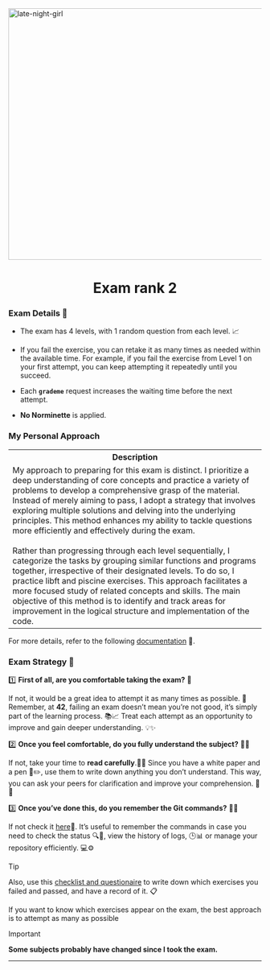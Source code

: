 <img src="../../Wallpaper/late-night-girl.gif" alt="late-night-girl" width="1000" height="500">



<div align="center">
  <h1>Exam rank 2</h1>
</div>


### Exam Details 🧐

- The exam has 4 levels, with 1 random question from each level. 📈

- If you fail the exercise, you can retake it as many times as needed within the available time. For example, if you fail the exercise from Level 1 on your first attempt, you can keep attempting it repeatedly until you succeed.
 
- Each **`grademe`** request increases the waiting time before the next attempt.

- **No Norminette** is applied.


### My Personal Approach

<table>
  <tr>
    <th>Description</th>
  </tr>
  <tr>
    <td>
      My approach to preparing for this exam is distinct. I prioritize a deep understanding of core concepts and practice a variety of problems to develop a comprehensive grasp of the material. Instead of merely aiming to pass, I adopt a strategy that involves exploring multiple solutions and delving into the underlying principles. This method enhances my ability to tackle questions more efficiently and effectively during the exam.<br><br>
      Rather than progressing through each level sequentially, I categorize the tasks by grouping similar functions and programs together, irrespective of their designated levels. To do so, I practice libft and piscine exercises. This approach facilitates a more focused study of related concepts and skills. The main objective of this method is to identify and track areas for improvement in the logical structure and implementation of the code.
    </td>
  </tr>
</table>

For more details, refer to the following [documentation](https://github.com/DevAwizard/Exams_42/tree/main/.github/Exam_rank_2/My_learning_approach) 📄.

### Exam Strategy 🎯

1️⃣ **First of all, are you comfortable taking the exam?** 🤔

If not, it would be a great idea to attempt it as many times as possible. 🔁 Remember, at **42**, failing an exam doesn’t mean you’re not good, it’s simply part of the learning process. 📚📈 Treat each attempt as an opportunity to improve and gain deeper understanding. 💡✨

2️⃣ **Once you feel comfortable, do you fully understand the subject?** 📖🧐

If not, take your time to **read carefully**.📖💭 Since you have a white paper and a pen 📝✏️, use them to write down anything you don’t understand. This way, you can ask your peers for clarification and improve your comprehension. 📝👥


3️⃣ **Once you’ve done this, do you remember the Git commands?** 🤖💾

If not check it [here](https://github.com/DevAwizard/Exams_school/blob/main/.github/Resources/Exam_Login_Guide.md)📜. It’s useful to remember the commands in case you need to check the status 🔍📌, view the history of logs, 🕒📊 or manage your repository efficiently. 💻⚙️


> [!TIP]
> Also, use this [checklist and questionaire](https://github.com/DevAwizard/Exams_42/blob/main/.github/Resources/Check_list_exam.md) to write down which exercises you failed and passed, and have a record of it. 📋
> 
> If you want to know which exercises appear on the exam, the best approach is to attempt as many as possible


> [!IMPORTANT]  
> **Some subjects probably have changed since I took the exam.**
>




---
